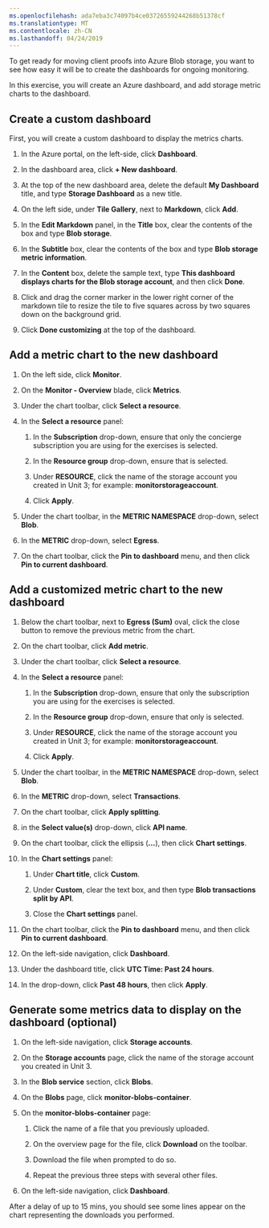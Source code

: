 ```yaml
---
ms.openlocfilehash: ada7eba3c74097b4ce03726559244268b51378cf
ms.translationtype: MT
ms.contentlocale: zh-CN
ms.lasthandoff: 04/24/2019
---
```

To get ready for moving client proofs into Azure Blob storage, you want to see how easy it will be to create the dashboards for ongoing monitoring.

In this exercise, you will create an Azure dashboard, and add storage metric charts to the dashboard.

## <a name="create-a-custom-dashboard"></a>Create a custom dashboard

First, you will create a custom dashboard to display the metrics charts.

1. In the Azure portal, on the left-side, click **Dashboard**.

1. In the dashboard area, click **+ New dashboard**.

1. At the top of the new dashboard area, delete the default **My Dashboard** title, and type **Storage Dashboard** as a new title.

1. On the left side, under **Tile Gallery**, next to **Markdown**, click **Add**.

1. In the **Edit Markdown** panel, in the **Title** box, clear the contents of the box and type **Blob storage**.

1. In the **Subtitle** box, clear the contents of the box and type **Blob storage metric information**.

1. In the **Content** box, delete the sample text, type **This dashboard displays charts for the Blob storage account**, and then click **Done**.

1. Click and drag the corner marker in the lower right corner of the markdown tile to resize the tile to five squares across by two squares down on the background grid.

1. Click **Done customizing** at the top of the dashboard.

## <a name="add-a-metric-chart-to-the-new-dashboard"></a>Add a metric chart to the new dashboard

1. On the left side, click **Monitor**.

1. On the **Monitor - Overview** blade, click **Metrics**.

1. Under the chart toolbar, click **Select a resource**.

1. In the **Select a resource** panel:

   1. In the **Subscription** drop-down, ensure that only the concierge subscription you are using for the exercises is selected.
   
   1. In the **Resource group** drop-down, ensure that **<rgn>** is selected.
   
   1. Under **RESOURCE**, click the name of the storage account you created in Unit 3; for example: **monitorstorageaccount**.
   
   1. Click **Apply**.

1. Under the chart toolbar, in the **METRIC NAMESPACE** drop-down, select **Blob**.

1. In the **METRIC** drop-down, select **Egress**.

1. On the chart toolbar, click the **Pin to dashboard** menu, and then click **Pin to current dashboard**.

## <a name="add-a-customized-metric-chart-to-the-new-dashboard"></a>Add a customized metric chart to the new dashboard

1. Below the chart toolbar, next to **Egress (Sum)** oval, click the close button to remove the previous metric from the chart.

1. On the chart toolbar, click **Add metric**.

1. Under the chart toolbar, click **Select a resource**.

1. In the **Select a resource** panel:

   1. In the **Subscription** drop-down, ensure that only the subscription you are using for the exercises is selected.
   
   1. In the **Resource group** drop-down, ensure that only **<rgn>** is selected.
   
   1. Under **RESOURCE**, click the name of the storage account you created in Unit 3; for example: **monitorstorageaccount**.
   
   1. Click **Apply**.

1. Under the chart toolbar, in the **METRIC NAMESPACE** drop-down, select **Blob**.

1. In the **METRIC** drop-down, select **Transactions**.

1. On the chart toolbar, click **Apply splitting**.

1. in the **Select value(s)** drop-down, click **API name**.

1. On the chart toolbar, click the ellipsis (**...**), then click **Chart settings**.

1. In the **Chart settings** panel:

   1. Under **Chart title**, click **Custom**.

   1. Under **Custom**, clear the text box, and then type **Blob transactions split by API**.

   1. Close the **Chart settings** panel.

1. On the chart toolbar, click the **Pin to dashboard** menu, and then click **Pin to current dashboard**.

1. On the left-side navigation, click **Dashboard**.

1. Under the dashboard title, click **UTC Time: Past 24 hours**.

1. In the drop-down, click **Past 48 hours**, then click **Apply**.

## <a name="generate-some-metrics-data-to-display-on-the-dashboard-optional"></a>Generate some metrics data to display on the dashboard (optional)

1. On the left-side navigation, click **Storage accounts**.

1. On the **Storage accounts** page, click the name of the storage account you created in Unit 3.

1. In the **Blob service** section, click **Blobs**.

1. On the **Blobs** page, click **monitor-blobs-container**.

1. On the **monitor-blobs-container** page:

   1. Click the name of a file that you previously uploaded.

   1. On the overview page for the file, click **Download** on the toolbar.

   1. Download the file when prompted to do so.
  
   1. Repeat the previous three steps with several other files.

1. On the left-side navigation, click **Dashboard**.

After a delay of up to 15 mins, you should see some lines appear on the chart representing the downloads you performed.
